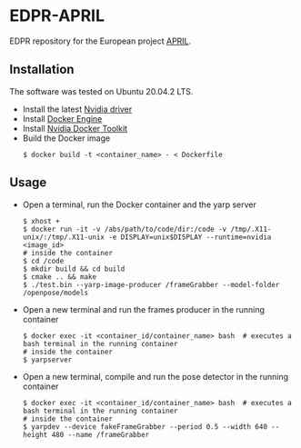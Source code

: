 # EDPR-APRIL
EDPR repository for the European project [APRIL](http://aprilproject.eu/).

## Installation
The software was tested on Ubuntu 20.04.2 LTS.

- Install the latest [Nvidia driver](https://github.com/NVIDIA/nvidia-docker/wiki/Frequently-Asked-Questions#how-do-i-install-the-nvidia-driver)
- Install [Docker Engine](https://docs.docker.com/engine/install/ubuntu)
- Install [Nvidia Docker Toolkit](https://docs.nvidia.com/datacenter/cloud-native/container-toolkit/install-guide.html#docker)
- Build the Docker image
    ```shell
    $ docker build -t <container_name> - < Dockerfile
    ```

## Usage
- Open a terminal, run the Docker container and the yarp server
    ```shell
    $ xhost +
    $ docker run -it -v /abs/path/to/code/dir:/code -v /tmp/.X11-unix/:/tmp/.X11-unix -e DISPLAY=unix$DISPLAY --runtime=nvidia <image_id>
    # inside the container
    $ cd /code
    $ mkdir build && cd build
    $ cmake .. && make
    $ ./test.bin --yarp-image-producer /frameGrabber --model-folder /openpose/models
    ```

- Open a new terminal and run the frames producer in the running container
    ```shell
    $ docker exec -it <container_id/container_name> bash  # executes a bash terminal in the running container
    # inside the container
    $ yarpserver
    ```

- Open a new terminal, compile and run the pose detector in the running container
    ```shell
    $ docker exec -it <container_id/container_name> bash  # executes a bash terminal in the running container
    # inside the container
    $ yarpdev --device fakeFrameGrabber --period 0.5 --width 640 --height 480 --name /frameGrabber
    ```
